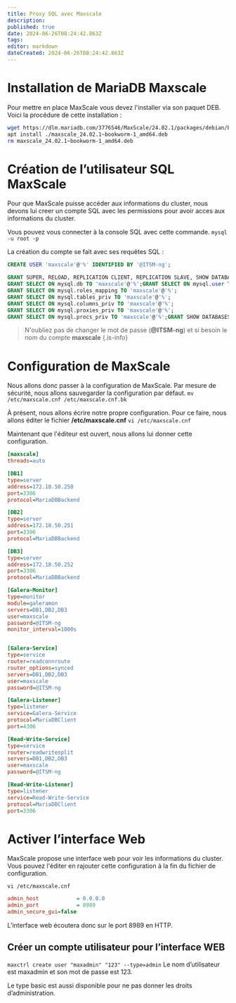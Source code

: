 ```yaml
---
title: Proxy SQL avec Maxscale
description: 
published: true
date: 2024-06-26T08:24:42.863Z
tags: 
editor: markdown
dateCreated: 2024-06-26T08:24:42.863Z
---
```


# Installation de MariaDB Maxscale
Pour mettre en place MaxScale vous devez l'installer via son paquet DEB. Voici la procédure de cette installation :

```bash
wget https://dlm.mariadb.com/3776546/MaxScale/24.02.1/packages/debian/bookworm/x86_64/maxscale_24.02.1~bookworm-1_amd64.deb
apt install ./maxscale_24.02.1~bookworm-1_amd64.deb
rm maxscale_24.02.1~bookworm-1_amd64.deb
```

# Création  de l’utilisateur SQL MaxScale
Pour que MaxScale puisse accéder aux informations du cluster, nous devons lui creer un compte SQL avec les permissions pour avoir acces aux informations du cluster.

Vous pouvez vous connecter à la console SQL avec cette commande.
`mysql -u root -p`

La création du compte se fait avec ses requêtes SQL :
```SQL
CREATE USER 'maxscale'@'%' IDENTIFIED BY '@ITSM-ng';

GRANT SUPER, RELOAD, REPLICATION CLIENT, REPLICATION SLAVE, SHOW DATABASES ON *.* TO 'maxscale'@'%';
GRANT SELECT ON mysql.db TO 'maxscale'@'%';GRANT SELECT ON mysql.user TO 'maxscale'@'%';
GRANT SELECT ON mysql.roles_mapping TO 'maxscale'@'%';
GRANT SELECT ON mysql.tables_priv TO 'maxscale'@'%';
GRANT SELECT ON mysql.columns_priv TO 'maxscale'@'%';
GRANT SELECT ON mysql.proxies_priv TO 'maxscale'@'%';
GRANT SELECT ON mysql.procs_priv TO 'maxscale'@'%';GRANT SHOW DATABASES ON *.* TO 'maxscale'@'%';
```

> N'oubliez pas de changer le mot de passe (**@ITSM-ng**) et si besoin le nom du compte **maxscale**
{.is-info}


# Configuration de MaxScale
Nous allons donc passer à la configuration de MaxScale. Par mesure de sécurité, nous allons sauvegarder la configuration par défaut.
`mv /etc/maxscale.cnf /etc/maxscale.cnf.bk`

À présent, nous allons écrire notre propre configuration. Pour ce faire, nous allons éditer le fichier **/etc/maxscale.cnf**
`vi /etc/maxscale.cnf`

Maintenant que l'éditeur est ouvert, nous allons lui donner cette configuration.

```ini
[maxscale]
threads=auto

[DB1]
type=server 
address=172.18.50.250
port=3306 
protocol=MariaDBBackend

[DB2]
type=server 
address=172.18.50.251
port=3306 
protocol=MariaDBBackend

[DB3]
type=server 
address=172.18.50.252
port=3306 
protocol=MariaDBBackend

[Galera-Monitor]
type=monitor
module=galeramon 
servers=DB1,DB2,DB3 
user=maxscale
password=@ITSM-ng
monitor_interval=1000s 


[Galera-Service] 
type=service 
router=readconnroute 
router_options=synced 
servers=DB1,DB2,DB3
user=maxscale 
password=@ITSM-ng

[Galera-Listener] 
type=listener 
service=Galera-Service 
protocol=MariaDBClient 
port=4306

[Read-Write-Service]
type=service
router=readwritesplit
servers=DB1,DB2,DB3
user=maxscale
password=@ITSM-ng

[Read-Write-Listener]
type=listener
service=Read-Write-Service
protocol=MariaDBClient
port=3306
```
# Activer l’interface Web
MaxScale propose une interface web pour voir les informations du cluster. Vous pouvez l'éditer en rajouter cette configuration à la fin du fichier de configuration.

`vi /etc/maxscale.cnf`

```ini
admin_host            = 0.0.0.0
admin_port            = 8989
admin_secure_gui=false
``` 
L’interface web écoutera donc sur le port 8989 en HTTP.

## Créer un compte utilisateur pour l’interface WEB
`maxctrl create user "maxadmin" "123" --type=admin`
Le nom d’utilisateur est maxadmin et son mot de passe est 123.

Le type basic est aussi disponible pour ne pas donner les droits d’administration.